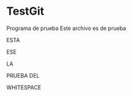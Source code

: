 # TestGit
Programa de prueba
Este archivo es de prueba






ESTA

ESE

LA 

PRUEBA DEL

WHITESPACE
